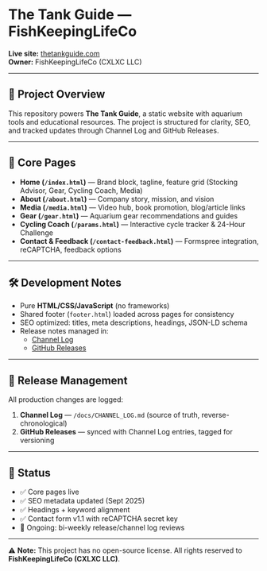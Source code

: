# The Tank Guide — FishKeepingLifeCo  

**Live site:** [thetankguide.com](https://thetankguide.com)  
**Owner:** FishKeepingLifeCo (CXLXC LLC)  

---

## 📂 Project Overview  
This repository powers **The Tank Guide**, a static website with aquarium tools and educational resources. The project is structured for clarity, SEO, and tracked updates through Channel Log and GitHub Releases.  

---

## 🔑 Core Pages  
- **Home (`/index.html`)** — Brand block, tagline, feature grid (Stocking Advisor, Gear, Cycling Coach, Media)  
- **About (`/about.html`)** — Company story, mission, and vision  
- **Media (`/media.html`)** — Video hub, book promotion, blog/article links  
- **Gear (`/gear.html`)** — Aquarium gear recommendations and guides  
- **Cycling Coach (`/params.html`)** — Interactive cycle tracker & 24-Hour Challenge  
- **Contact & Feedback (`/contact-feedback.html`)** — Formspree integration, reCAPTCHA, feedback options  

---

## 🛠️ Development Notes  
- Pure **HTML/CSS/JavaScript** (no frameworks)  
- Shared footer (`footer.html`) loaded across pages for consistency  
- SEO optimized: titles, meta descriptions, headings, JSON-LD schema  
- Release notes managed in:  
  - [Channel Log](/docs/CHANNEL_LOG.md)  
  - [GitHub Releases](../../releases)  

---

## 📌 Release Management  
All production changes are logged:  
1. **Channel Log** — `/docs/CHANNEL_LOG.md` (source of truth, reverse-chronological)  
2. **GitHub Releases** — synced with Channel Log entries, tagged for versioning  

---

## 🚦 Status  
- ✅ Core pages live  
- ✅ SEO metadata updated (Sept 2025)  
- ✅ Headings + keyword alignment  
- ✅ Contact form v1.1 with reCAPTCHA secret key  
- 🔄 Ongoing: bi-weekly release/channel log reviews  

---

⚠️ **Note:** This project has no open-source license. All rights reserved to **FishKeepingLifeCo (CXLXC LLC)**.  
